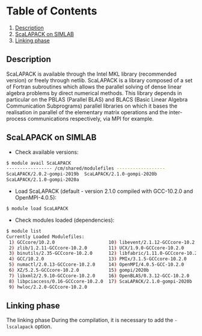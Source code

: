 # Table of Contents
1. [Description](#1)
2. [ScaLAPACK on SIMLAB](#2)
3. [Linking phase](#3)

## Description <a name="1"></a>

ScaLAPACK is available through the Intel MKL library (recommended version) or freely through netlib. ScaLAPACK is a library composed of a set of Fortran subroutines which allows the parallel solving of dense linear algebra problems by direct numerical methods. This library depends in particular on the PBLAS (Parallel BLAS) and BLACS (Basic Linear Algebra Communication Subprograms) parallel libraries on which it bases the realisation in parallel of the elementary matrix operations and the inter-process communications respectively, via MPI for example.

## ScaLAPACK on SIMLAB <a name="2"></a>

- Check available versions:

```sh
$ module avail ScaLAPACK
----------------- /cm/shared/modulefiles ------------------
ScaLAPACK/2.0.2-gompi-2019b  ScaLAPACK/2.1.0-gompi-2020b  
ScaLAPACK/2.1.0-gompi-2020a  
```
- Load ScaLAPACK (default - version 2.1.0 compiled with GCC-10.2.0 and OpenMPI-4.0.5):

```sh
$ module load ScaLAPACK
```
- Check modules loaded (dependencies):

```sh
$ module list
Currently Loaded Modulefiles:
 1) GCCcore/10.2.0                    10) libevent/2.1.12-GCCcore-10.2.0   
 2) zlib/1.2.11-GCCcore-10.2.0        11) UCX/1.9.0-GCCcore-10.2.0         
 3) binutils/2.35-GCCcore-10.2.0      12) libfabric/1.11.0-GCCcore-10.2.0  
 4) GCC/10.2.0                        13) PMIx/3.1.5-GCCcore-10.2.0        
 5) numactl/2.0.13-GCCcore-10.2.0     14) OpenMPI/4.0.5-GCC-10.2.0         
 6) XZ/5.2.5-GCCcore-10.2.0           15) gompi/2020b                      
 7) libxml2/2.9.10-GCCcore-10.2.0     16) OpenBLAS/0.3.12-GCC-10.2.0       
 8) libpciaccess/0.16-GCCcore-10.2.0  17) ScaLAPACK/2.1.0-gompi-2020b      
 9) hwloc/2.2.0-GCCcore-10.2.0        
```

## Linking phase <a name="3"></a>

The linking phase During the compilation, it is necessary to add the `-lscalapack` option.

